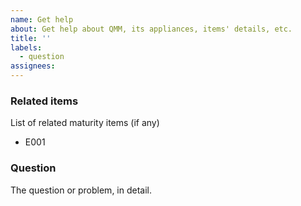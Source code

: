 ```yaml
---
name: Get help
about: Get help about QMM, its appliances, items' details, etc.
title: ''
labels:
  - question
assignees:
---
```


### Related items
List of related maturity items (if any)
- E001

### Question
The question or problem, in detail.
